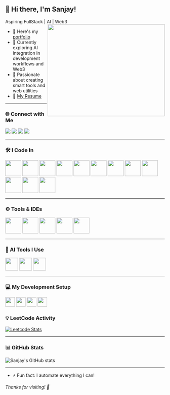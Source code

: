 ## 👋 Hi there, I'm Sanjay!

Aspiring FullStack | AI | Web3  
<img align="right" width="370" height="290" src="https://media0.giphy.com/media/v1.Y2lkPTc5MGI3NjExNXp6eTdja2k3ZDF2cWI0b3NjNTVramJqNTA0b3llOXZ5dnY5aHNtYyZlcD12MV9pbnRlcm5hbF9naWZfYnlfaWQmY3Q9Zw/HzPtbOKyBoBFsK4hyc/giphy.gif">

- 🔭 Here's my [portfolio](https://sanjay-here.neocities.org/Portfolio/)
- 🌱 Currently exploring AI integration in development workflows and Web3
- 🧠 Passionate about creating smart tools and web utilities
- 📄 [My Resume](https://drive.google.com/drive/folders/1ALP77B_2hwFMkU7bDVuhOsWV19x7OPz_)

---

### 🌐 Connect with Me
[<img src="https://img.shields.io/badge/LinkedIn-0077B5?style=for-the-badge&logo=linkedin&logoColor=white" />](https://www.linkedin.com/in/sanjay-a-749a90223/)
[<img src="https://img.shields.io/badge/Portfolio-000000?style=for-the-badge&logo=firefox&logoColor=white" />](https://sanjay-here.neocities.org/Portfolio/)
[<img src="https://img.shields.io/badge/HackerRank-2EC866?style=for-the-badge&logo=hackerrank&logoColor=white" />](https://www.hackerrank.com/profile/sanjay2407san)
[<img src="https://img.shields.io/badge/LeetCode-FFA116?style=for-the-badge&logo=leetcode&logoColor=white" />](https://leetcode.com/u/Sanjay-here/)

---

### 🛠️ I Code In

<img height="50" src="https://img.icons8.com/color/48/python.png"/> <img height="50" src="https://img.icons8.com/color/48/javascript.png"/> <img height="50" src="https://img.icons8.com/color/48/html-5.png"/> <img height="50" src="https://img.icons8.com/color/48/css3.png"/> <img height="50" src="https://img.icons8.com/color/48/c-programming.png"/> <img height="50" src="https://img.icons8.com/color/48/c-plus-plus-logo.png"/> <img height="50" src="https://img.icons8.com/color/48/mysql-logo.png"/> <img height="50" src="https://img.icons8.com/color/48/php.png"/> <img height="50" src="https://img.icons8.com/color/48/react-native.png"/> <img height="50" width="50" src="https://img.icons8.com/color/48/000000/mongodb.png" /> <img height="50" width="50" src="https://img.icons8.com/color/48/000000/supabase.png" /> <img height="50" width="50" src="https://img.icons8.com/color/48/000000/nodejs.png" />


---

### ⚙️ Tools & IDEs

<img height="50" src="https://img.icons8.com/color/48/visual-studio-code-2019.png"/> <img height="50" src="https://img.icons8.com/color/48/git.png"/> <img height="50" src="https://img.icons8.com/color/48/firebase.png"/> <img height="50" src="https://img.icons8.com/fluency/48/github.png"/> <img height="50" width="50" src="https://img.icons8.com/color/48/000000/docker.png" />

---

### 🤖 AI Tools I Use

<img height="40" src="https://img.shields.io/badge/Bolt.new-000000?style=for-the-badge&logoColor=white" /> <img height="40" src="https://img.shields.io/badge/TempoLabs-4CAF50?style=for-the-badge&logoColor=white" /> <img height="40" src="https://img.shields.io/badge/Gamma.app-6F42C1?style=for-the-badge&logoColor=white" />

---

### 💻 My Development Setup

<img height="30" src="https://img.shields.io/badge/HP-Victus-0096D6?style=for-the-badge&logo=hp&logoColor=white"/> <img height="30" src="https://img.shields.io/badge/Intel-Core_i5_12th--Gen-0071C5?style=for-the-badge&logo=intel&logoColor=white"/> <img height="30" src="https://img.shields.io/badge/NVIDIA-RTX_3050-76B900?style=for-the-badge&logo=nvidia&logoColor=white"/> <img height="30" src="https://img.shields.io/badge/OS-Windows_11-0078D6?style=for-the-badge&logo=windows11&logoColor=white"/>

### 💡 LeetCode Activity

[![Leetcode Stats](https://leetcard.jacoblin.cool/Sanjay-here?ext=contest&theme=dark)](https://leetcode.com/u/Sanjay-here/)

---

### 📊 GitHub Stats

![Sanjay's GitHub stats](https://github-readme-stats.vercel.app/api?username=Sanjay-here&theme=radical&show_icons=true&hide=issues)

---

- ⚡ Fun fact: I automate everything I can!

_Thanks for visiting! 🚀_
